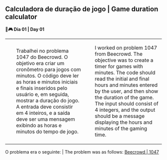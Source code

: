 <h2> Calculadora de duração de jogo | Game duration calculator</h2>
<p><strong>📌🎮 Dia 01 | Day 01</strong></p>
<table>
  <tr>
    <td>
      <ul>
        <p>Trabalhei no problema 1047 do Beecrowd. O objetivo era criar um cronômetro para jogos com minutos. O código deve ler as horas e minutos iniciais e finais inseridos pelo usuário e, em seguida, mostrar a duração do jogo. A entrada deve consistir em 4 inteiros, e a saída deve ser uma mensagem exibindo as horas e minutos do tempo de jogo.</p>
      </ul>
    </td>
    <td>
      <ul>
        <p>I worked on problem 1047 from Beecrowd. The objective was to create a timer for games with minutes. The code should read the initial and final hours and minutes entered by the user, and then show the duration of the game. The input should consist of 4 integers, and the output should be a message displaying the hours and minutes of the gaming time.</p>
      </ul>
    </td>
  </tr>
  </table>
  O problema era o seguinte: | The problem was as follows:
<a href="https://www.beecrowd.com.br/judge/pt/problems/view/1047">Beecrowd | 1047</a>

